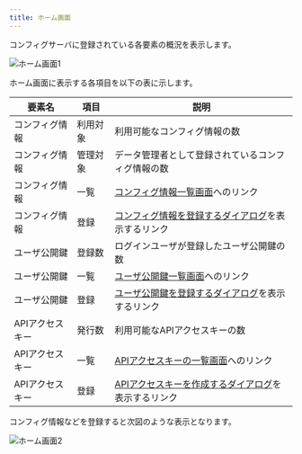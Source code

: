 ```yaml
---
title: ホーム画面
---
```


コンフィグサーバに登録されている各要素の概況を表示します。

![ホーム画面1](../img/screen-001-01.png)

ホーム画面に表示する各項目を以下の表に示します。

|要素名|項目|説明|
|---|---|---|
|コンフィグ情報|利用対象|利用可能なコンフィグ情報の数|
|コンフィグ情報|管理対象|データ管理者として登録されているコンフィグ情報の数|
|コンフィグ情報|一覧|[コンフィグ情報一覧画面](../screen-101)へのリンク|
|コンフィグ情報|登録|[コンフィグ情報を登録するダイアログ](../screen-111)を表示するリンク|
|ユーザ公開鍵|登録数|ログインユーザが登録したユーザ公開鍵の数|
|ユーザ公開鍵|一覧|[ユーザ公開鍵一覧画面](../screen-601)へのリンク|
|ユーザ公開鍵|登録|[ユーザ公開鍵を登録するダイアログ](../screen-611)を表示するリンク|
|APIアクセスキー|発行数|利用可能なAPIアクセスキーの数|
|APIアクセスキー|一覧|[APIアクセスキーの一覧画面](../screen-701)へのリンク|
|APIアクセスキー|登録|[APIアクセスキーを作成するダイアログ](../screen-711)を表示するリンク|

コンフィグ情報などを登録すると次図のような表示となります。

![ホーム画面2](../img/screen-001-02.png)